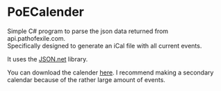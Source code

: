# PoECalender
Simple C# program to parse the json data returned from api.pathofexile.com. <br />
Specifically designed to generate an iCal file with all current events.

It uses the [JSON.net](http://www.newtonsoft.com/json) library.


You can download the calender [here](https://raw.githubusercontent.com/MadsPoder/PoECalender/master/PoERaces.ics). I recommend making a secondary calendar because of the rather large amount of events.

